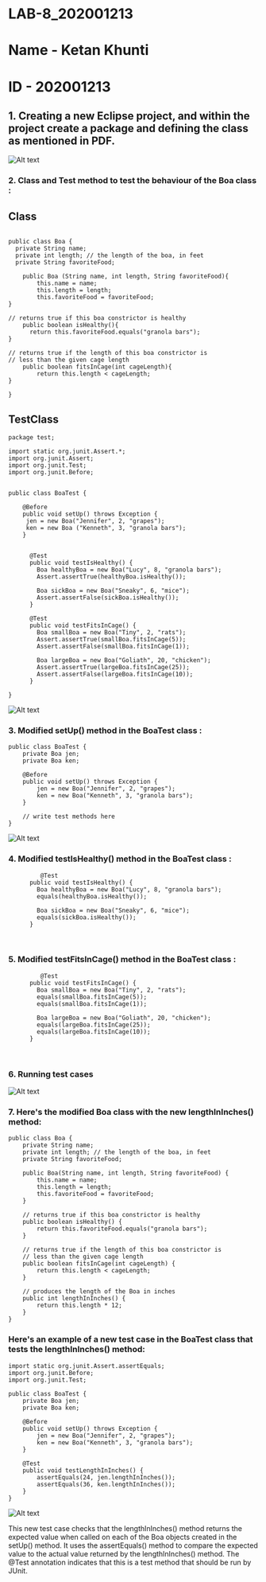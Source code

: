 # LAB-8_202001213
# Name - Ketan Khunti
# ID - 202001213

## 1. Creating a new Eclipse project, and within the project create a package and defining the class as mentioned in PDF.
![Alt text](lab8_2.png)

### 2. Class and Test method to test the behaviour of the Boa class : 

## Class
```

public class Boa {
  private String name;
  private int length; // the length of the boa, in feet
  private String favoriteFood;
  
    public Boa (String name, int length, String favoriteFood){
        this.name = name;
        this.length = length;
        this.favoriteFood = favoriteFood;
}

// returns true if this boa constrictor is healthy
    public boolean isHealthy(){
      return this.favoriteFood.equals("granola bars");
}

// returns true if the length of this boa constrictor is
// less than the given cage length
    public boolean fitsInCage(int cageLength){
        return this.length < cageLength;
}

}
```

## TestClass

```
package test;

import static org.junit.Assert.*;
import org.junit.Assert;
import org.junit.Test;
import org.junit.Before;


public class BoaTest {

	@Before
	public void setUp() throws Exception {
	 jen = new Boa("Jennifer", 2, "grapes");
	 ken = new Boa ("Kenneth", 3, "granola bars");
	}

	
	  @Test
	  public void testIsHealthy() {
	    Boa healthyBoa = new Boa("Lucy", 8, "granola bars");
	    Assert.assertTrue(healthyBoa.isHealthy());
	    
	    Boa sickBoa = new Boa("Sneaky", 6, "mice");
	    Assert.assertFalse(sickBoa.isHealthy());
	  }

	  @Test
	  public void testFitsInCage() {
	    Boa smallBoa = new Boa("Tiny", 2, "rats");
	    Assert.assertTrue(smallBoa.fitsInCage(5));
	    Assert.assertFalse(smallBoa.fitsInCage(1));

	    Boa largeBoa = new Boa("Goliath", 20, "chicken");
	    Assert.assertTrue(largeBoa.fitsInCage(25));
	    Assert.assertFalse(largeBoa.fitsInCage(10));
	  }

}

```
![Alt text](running_testcases.png)

### 3. Modified setUp() method in the BoaTest class : 
```
public class BoaTest {
    private Boa jen;
    private Boa ken;
    
    @Before
    public void setUp() throws Exception {
        jen = new Boa("Jennifer", 2, "grapes");
        ken = new Boa("Kenneth", 3, "granola bars");
    }
    
    // write test methods here
}
```

![Alt text](modified_setup.png)

### 4. Modified testIsHealthy() method in the BoaTest class : 
```
         @Test
	  public void testIsHealthy() {
	    Boa healthyBoa = new Boa("Lucy", 8, "granola bars");
	    equals(healthyBoa.isHealthy());
	    
	    Boa sickBoa = new Boa("Sneaky", 6, "mice");
	    equals(sickBoa.isHealthy());
	  }
```
</br>

### 5. Modified testFitsInCage() method in the BoaTest class : 
```
         @Test
	  public void testFitsInCage() {
	    Boa smallBoa = new Boa("Tiny", 2, "rats");
	    equals(smallBoa.fitsInCage(5));
	    equals(smallBoa.fitsInCage(1));

	    Boa largeBoa = new Boa("Goliath", 20, "chicken");
	    equals(largeBoa.fitsInCage(25));
	    equals(largeBoa.fitsInCage(10));
	  }
```
</br>

### 6. Running test cases

![Alt text](running_testcases.png)

### 7. Here's the modified Boa class with the new lengthInInches() method:
```
public class Boa {
    private String name;
    private int length; // the length of the boa, in feet
    private String favoriteFood;

    public Boa(String name, int length, String favoriteFood) {
        this.name = name;
        this.length = length;
        this.favoriteFood = favoriteFood;
    }

    // returns true if this boa constrictor is healthy
    public boolean isHealthy() {
        return this.favoriteFood.equals("granola bars");
    }

    // returns true if the length of this boa constrictor is
    // less than the given cage length
    public boolean fitsInCage(int cageLength) {
        return this.length < cageLength;
    }

    // produces the length of the Boa in inches
    public int lengthInInches() {
        return this.length * 12;
    }
}
```
### Here's an example of a new test case in the BoaTest class that tests the lengthInInches() method:
```
import static org.junit.Assert.assertEquals;
import org.junit.Before;
import org.junit.Test;

public class BoaTest {
    private Boa jen;
    private Boa ken;

    @Before
    public void setUp() throws Exception {
        jen = new Boa("Jennifer", 2, "grapes");
        ken = new Boa("Kenneth", 3, "granola bars");
    }

    @Test
    public void testLengthInInches() {
        assertEquals(24, jen.lengthInInches());
        assertEquals(36, ken.lengthInInches());
    }
}
```
![Alt text](inches.png)

This new test case checks that the lengthInInches() method returns the expected value when called on each of the Boa objects created in the setUp() method. It uses the assertEquals() method to compare the expected value to the actual value returned by the lengthInInches() method. The @Test annotation indicates that this is a test method that should be run by JUnit.
</br>
